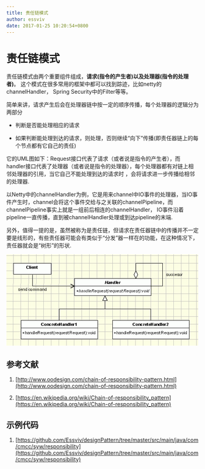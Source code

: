 ```yaml
---
title: 责任链模式
author: essviv
date: 2017-01-25 10:20:54+0800
---
```


# 责任链模式

责任链模式由两个重要组件组成，**请求(指令的产生者)以及处理器(指令的处理者)**。 这个模式在很多常用的框架中都可以找到踪迹，比如netty的channelHandler， Spring Security中的Filter等等。 

简单来讲，请求产生后会在处理器链中按一定的顺序传播，每个处理器的逻辑分为两部分

* 判断是否能处理相应的请求

* 如果判断能处理到达的请求，则处理，否则继续“向下”传播(即责任器链上的每个节点都有它自己的责任)

    

它的UML图如下：Request接口代表了请求（或者说是指令的产生者），而handler接口代表了处理器（或者说是指令的处理器），每个处理器都有对链上相邻处理器的引用，当它自己不能处理到达的请求时 ，会将请求进一步传播给相邻的处理器.

以Netty中的channelHandler为例，它是用来channel中IO事件的处理器，当IO事件产生时，channel会将这个事件交给与之关联的channelPipeline，而channelPipeline事实上就是一组前后相连的channelHandler， IO事件沿着pipeline一直传播，直到被channelHandler处理或到达pipeline的末端.

另外，值得一提的是，虽然被称为是责任链，但请求在责任器链中的传播并不一定要是线形的，有些责任器可能会有类似于“分发”器一样在的功能，在这种情况下，责任器就会是“树形”的形状. 

![resonsibility-pattern](https://github.com/Essviv/images/blob/master/responsibility.jpg?raw=true)

## 参考文献

1. [http://www.oodesign.com/chain-of-responsibility-pattern.html](http://www.oodesign.com/chain-of-responsibility-pattern.html)

2. [https://en.wikipedia.org/wiki/Chain-of-responsibility_pattern](https://en.wikipedia.org/wiki/Chain-of-responsibility_pattern)

## 示例代码

1. [https://github.com/Essviv/designPattern/tree/master/src/main/java/com/cmcc/syw/responsibility](https://github.com/Essviv/designPattern/tree/master/src/main/java/com/cmcc/syw/responsibility)
